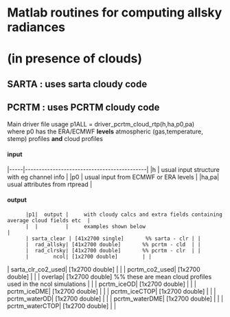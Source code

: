 # Matlab routines for computing allsky radiances    
# (in presence of clouds)

## SARTA : uses sarta cloudy code

## PCRTM : uses PCRTM cloudy code

Main driver file usage
  p1ALL = driver_pcrtm_cloud_rtp(h,ha,p0,pa)     
where p0 has the ERA/ECMWF **levels** atmospheric (gas,temperature, stemp) profiles **and** cloud profiles  

#### input
  |-----|--------------------------------------------|
  |h    | usual input structure with eg channel info |
  |p0   | usual input from ECMWF or ERA levels       |
  |ha,pa| usual attributes from rtpread              |

#### output
          |p1|  output |     with cloudy calcs and extra fields containing average cloud fields etc  |
          |  |         |     examples shown below                                                    |
          | sarta_clear | [41x2700 single]       %% sarta - clr | |
          |  rad_allsky| [41x2700 double]       %% pcrtm - cld  | |
          |  rad_clrsky| [41x2700 double]       %% pcrtm - clr  | |
          |        ncol| [1x2700 double]        | |
   | sarta_clr_co2_used| [1x2700 double]        | |
   |     pcrtm_co2_used| [1x2700 double]        | |
   |            overlap| [1x2700 double]        %% these are mean cloud profiles used in the ncol simulations | |
   |        pcrtm_iceOD| [1x2700 double]        |  |
   |       pcrtm_iceDME| [1x2700 double]        |  |
   |      pcrtm_iceCTOP| [1x2700 double]        |  |
   |      pcrtm_waterOD| [1x2700 double]        |  |
   |     pcrtm_waterDME| [1x2700 double]        |  |
   |    pcrtm_waterCTOP| [1x2700 double]        |  |

